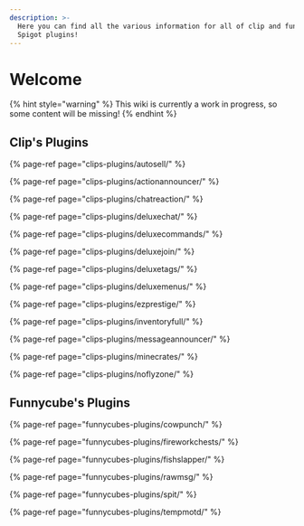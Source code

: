 ```yaml
---
description: >-
  Here you can find all the various information for all of clip and funnycube's
  Spigot plugins!
---
```


# Welcome

{% hint style="warning" %}
This wiki is currently a work in progress, so some content will be missing!
{% endhint %}

## Clip's Plugins

{% page-ref page="clips-plugins/autosell/" %}

{% page-ref page="clips-plugins/actionannouncer/" %}

{% page-ref page="clips-plugins/chatreaction/" %}

{% page-ref page="clips-plugins/deluxechat/" %}

{% page-ref page="clips-plugins/deluxecommands/" %}

{% page-ref page="clips-plugins/deluxejoin/" %}

{% page-ref page="clips-plugins/deluxetags/" %}

{% page-ref page="clips-plugins/deluxemenus/" %}

{% page-ref page="clips-plugins/ezprestige/" %}

{% page-ref page="clips-plugins/inventoryfull/" %}

{% page-ref page="clips-plugins/messageannouncer/" %}

{% page-ref page="clips-plugins/minecrates/" %}

{% page-ref page="clips-plugins/noflyzone/" %}

## Funnycube's Plugins

{% page-ref page="funnycubes-plugins/cowpunch/" %}

{% page-ref page="funnycubes-plugins/fireworkchests/" %}

{% page-ref page="funnycubes-plugins/fishslapper/" %}

{% page-ref page="funnycubes-plugins/rawmsg/" %}

{% page-ref page="funnycubes-plugins/spit/" %}

{% page-ref page="funnycubes-plugins/tempmotd/" %}

